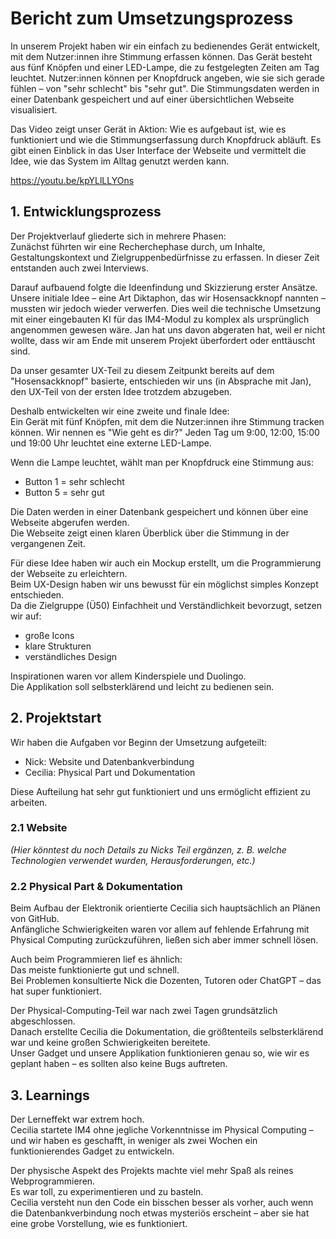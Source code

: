 # Bericht zum Umsetzungsprozess

In unserem Projekt haben wir ein einfach zu bedienendes Gerät entwickelt, mit dem Nutzer:innen ihre Stimmung erfassen können. Das Gerät besteht aus fünf Knöpfen und einer LED-Lampe, die zu festgelegten Zeiten am Tag leuchtet. Nutzer:innen können per Knopfdruck angeben, wie sie sich gerade fühlen – von "sehr schlecht" bis "sehr gut". Die Stimmungsdaten werden in einer Datenbank gespeichert und auf einer übersichtlichen Webseite visualisiert.

Das Video zeigt unser Gerät in Aktion: Wie es aufgebaut ist, wie es funktioniert und wie die Stimmungserfassung durch Knopfdruck abläuft. Es gibt einen Einblick in das User Interface der Webseite und vermittelt die Idee, wie das System im Alltag genutzt werden kann.

https://youtu.be/kpYLlLLYOns

## 1. Entwicklungsprozess

Der Projektverlauf gliederte sich in mehrere Phasen:  
Zunächst führten wir eine Recherchephase durch, um Inhalte, Gestaltungskontext und Zielgruppenbedürfnisse zu erfassen. In dieser Zeit entstanden auch zwei Interviews.

Darauf aufbauend folgte die Ideenfindung und Skizzierung erster Ansätze. Unsere initiale Idee – eine Art Diktaphon, das wir Hosensackknopf nannten – mussten wir jedoch wieder verwerfen. Dies weil die technische Umsetzung mit einer eingebauten KI für das IM4-Modul zu komplex als ursprünglich angenommen gewesen wäre. Jan hat uns davon abgeraten hat, weil er nicht wollte, dass wir am Ende mit unserem Projekt überfordert oder enttäuscht sind. 

Da unser gesamter UX-Teil zu diesem Zeitpunkt bereits auf dem "Hosensackknopf" basierte, entschieden wir uns (in Absprache mit Jan), den UX-Teil von der ersten Idee trotzdem abzugeben.

Deshalb entwickelten wir eine zweite und finale Idee:  
Ein Gerät mit fünf Knöpfen, mit dem die Nutzer:innen ihre Stimmung tracken können. Wir nennen es "Wie geht es dir?"
Jeden Tag um 9:00, 12:00, 15:00 und 19:00 Uhr leuchtet eine externe LED-Lampe.  

Wenn die Lampe leuchtet, wählt man per Knopfdruck eine Stimmung aus:  
- Button 1 = sehr schlecht  
- Button 5 = sehr gut  

Die Daten werden in einer Datenbank gespeichert und können über eine Webseite abgerufen werden.  
Die Webseite zeigt einen klaren Überblick über die Stimmung in der vergangenen Zeit.  

Für diese Idee haben wir auch ein Mockup erstellt, um die Programmierung der Webseite zu erleichtern.  
Beim UX-Design haben wir uns bewusst für ein möglichst simples Konzept entschieden.  
Da die Zielgruppe (Ü50) Einfachheit und Verständlichkeit bevorzugt, setzen wir auf:  
- große Icons  
- klare Strukturen  
- verständliches Design  

Inspirationen waren vor allem Kinderspiele und Duolingo.  
Die Applikation soll selbsterklärend und leicht zu bedienen sein.

## 2. Projektstart

Wir haben die Aufgaben vor Beginn der Umsetzung aufgeteilt:  
- Nick: Website und Datenbankverbindung  
- Cecilia: Physical Part und Dokumentation  

Diese Aufteilung hat sehr gut funktioniert und uns ermöglicht effizient zu arbeiten. 

### 2.1 Website

*(Hier könntest du noch Details zu Nicks Teil ergänzen, z. B. welche Technologien verwendet wurden, Herausforderungen, etc.)*

### 2.2 Physical Part & Dokumentation

Beim Aufbau der Elektronik orientierte Cecilia sich hauptsächlich an Plänen von GitHub.  
Anfängliche Schwierigkeiten waren vor allem auf fehlende Erfahrung mit Physical Computing zurückzuführen, ließen sich aber immer schnell lösen.

Auch beim Programmieren lief es ähnlich:  
Das meiste funktionierte gut und schnell.  
Bei Problemen konsultierte Nick die Dozenten, Tutoren oder ChatGPT – das hat super funktioniert.

Der Physical-Computing-Teil war nach zwei Tagen grundsätzlich abgeschlossen.  
Danach erstellte Cecilia die Dokumentation, die größtenteils selbsterklärend war und keine großen Schwierigkeiten bereitete.  
Unser Gadget und unsere Applikation funktionieren genau so, wie wir es geplant haben – es sollten also keine Bugs auftreten.

## 3. Learnings

Der Lerneffekt war extrem hoch.  
Cecilia startete IM4 ohne jegliche Vorkenntnisse im Physical Computing – und wir haben es geschafft, in weniger als zwei Wochen ein funktionierendes Gadget zu entwickeln.

Der physische Aspekt des Projekts machte viel mehr Spaß als reines Webprogrammieren.  
Es war toll, zu experimentieren und zu basteln.  
Cecilia versteht nun den Code ein bisschen besser als vorher, auch wenn die Datenbankverbindung noch etwas mysteriös erscheint – aber sie hat eine grobe Vorstellung, wie es funktioniert.


